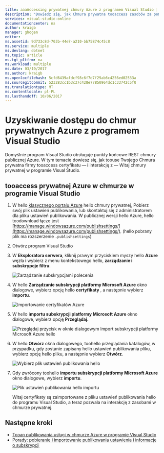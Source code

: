 ```yaml
---
title: aaaAccessing prywatnej chmury Azure z programem Visual Studio | Dokumentacja firmy Microsoft
description: "Dowiedz się, jak Chmura prywatna tooaccess zasobów za pomocą programu Visual Studio."
services: visual-studio-online
documentationcenter: na
author: kraigb
manager: ghogen
editor: 
ms.assetid: 9d733c8d-703b-44e7-a210-bb75874c45c8
ms.service: multiple
ms.devlang: dotnet
ms.topic: article
ms.tgt_pltfrm: na
ms.workload: multiple
ms.date: 03/19/2017
ms.author: kraigb
ms.openlocfilehash: 5cfd6439afdcf98c6f7d7f29ab6c4256ed02533a
ms.sourcegitcommit: 523283cc1b3c37c428e77850964dc1c33742c5f0
ms.translationtype: MT
ms.contentlocale: pl-PL
ms.lasthandoff: 10/06/2017
---
```

# <a name="accessing-private-azure-clouds-with-visual-studio"></a>Uzyskiwanie dostępu do chmur prywatnych Azure z programem Visual Studio
Domyślnie program Visual Studio obsługuje punkty końcowe REST chmury publicznej Azure. W tym temacie dowiesz się, jak toouse Twojego Chmura prywatna firmy tooaccess certyfikatu — i interakcję z — Witaj chmury prywatnej w programie Visual Studio.

## <a name="tooaccess-a-private-azure-cloud-in-visual-studio"></a>tooaccess prywatnej Azure w chmurze w programie Visual Studio
1. W hello [klasycznego portalu Azure](http://go.microsoft.com/fwlink/?LinkID=213885) hello chmury prywatnej, Pobierz swój plik ustawień publikowania, lub skontaktuj się z administratorem dla pliku ustawień publikowania. W publicznej wersji hello Azure, hello toodownload łącze jest [https://manage.windowsazure.com/publishsettings/](https://manage.windowsazure.com/publishsettings/). (hello pobrany plik ma rozszerzenie `.publishsettings`)

1. Otwórz program Visual Studio

1. W **Eksploratora serwera**, kliknij prawym przyciskiem myszy hello **Azure** węzła i wybierz z menu kontekstowego hello, **zarządzanie i subskrypcje filtru**.
   
    ![Zarządzanie subskrypcjami polecenia](./media/vs-azure-tools-access-private-azure-clouds-with-visual-studio/IC790778.png)

1. W hello **Zarządzanie subskrypcji platformy Microsoft Azure** okno dialogowe, wybierz opcję hello **certyfikaty** , a następnie wybierz **importu**.
   
    ![Importowanie certyfikatów Azure](./media/vs-azure-tools-access-private-azure-clouds-with-visual-studio/IC790779.png)

1. W hello **importu subskrypcji platformy Microsoft Azure** okno dialogowe, wybierz opcję **Przeglądaj**.

    ![Przeglądaj przycisk w oknie dialogowym Import subskrypcji platformy Microsoft Azure hello](./media/vs-azure-tools-access-private-azure-clouds-with-visual-studio/browse-button.png)

1. W hello **Otwórz** okna dialogowego, toohello przeglądania katalogów, w przypadku, gdy zostanie zapisany hello ustawień publikowania pliku, wybierz opcję hello pliku, a następnie wybierz **Otwórz**.

    ![Wybierz plik ustawień publikowania hello](./media/vs-azure-tools-access-private-azure-clouds-with-visual-studio/select-publish-settings-file.png)

1. Gdy zwrócony toohello **importu subskrypcji platformy Microsoft Azure** okno dialogowe, wybierz **importu**.

    ![Plik ustawień publikowania hello importu](./media/vs-azure-tools-access-private-azure-clouds-with-visual-studio/IC790780.png)

    Witaj certyfikaty są zaimportowane z pliku ustawień publikowania hello do programu Visual Studio, a teraz pozwala na interakcję z zasobami w chmurze prywatnej.
   
## <a name="next-steps"></a>Następne kroki
- [Tooan publikowania usługi w chmurze Azure w programie Visual Studio](https://msdn.microsoft.com/library/azure/ee460772.aspx)
- [Porady: pobieranie i importowanie publikowania ustawienia i informacje o subskrypcji](https://msdn.microsoft.com/library/dn385850\(v=nav.70\).aspx)
